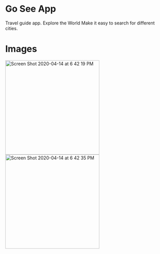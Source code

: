# Go See App

Travel guide app. 
Explore the World
Make it easy to search for different cities. 


# Images
<img width="296" alt="Screen Shot 2020-04-14 at 6 42 19 PM" src="https://user-images.githubusercontent.com/33560697/79290042-dbb15600-7e7f-11ea-8e28-85426f2cbfcd.png">
<img width="296" alt="Screen Shot 2020-04-14 at 6 42 35 PM" src="https://user-images.githubusercontent.com/33560697/79289989-bf151e00-7e7f-11ea-91ee-935a32e6ad19.png">


